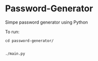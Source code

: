 # Password-Generator
Simpe password generator using Python

To run: 

```
cd password-generator/


./main.py
```

